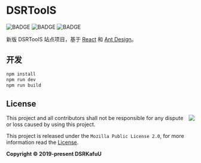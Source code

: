 # DSRToolS

![BADGE](https://img.shields.io/github/workflow/status/dsrkafuu/dsr-tools/test?style=flat-square)
![BADGE](https://img.shields.io/github/languages/top/dsrkafuu/dsr-tools?style=flat-square)
![BADGE](https://img.shields.io/github/license/dsrkafuu/dsr-tools?style=flat-square)

新版 DSRToolS 站点项目，基于 [React](https://github.com/facebook/react) 和 [Ant Design](https://github.com/ant-design/ant-design/)。

## 开发

```bash
npm install
npm run dev
npm run build
```

## License

<a href="https://app.fossa.com/projects/git%2Bgithub.com%2Fdsrkafuu%2Fdsr-tools?ref=badge_shield" alt="FOSSA Status"><img align="right" src="https://app.fossa.com/api/projects/git%2Bgithub.com%2Fdsrkafuu%2Fdsr-tools.svg?type=shield"/></a>

This project and all contributors shall not be responsible for any dispute or loss caused by using this project.

This project is released under the `Mozilla Public License 2.0`, for more information read the [License](https://github.com/dsrkafuu/dsr-tools/blob/master/LICENSE).

**Copyright © 2019-present DSRKafuU**
